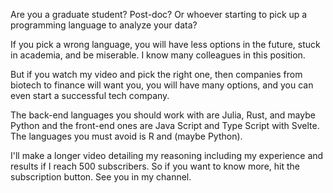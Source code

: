 Are you a graduate student? Post-doc? Or whoever starting to pick up a programming language to analyze your data?

If you pick a wrong language, you will have less options in the future, stuck in academia, and be miserable. I know many colleagues in this position.

But if you watch my video and pick the right one, then companies from biotech to finance will want you, you will have many options, and you can even start a successful tech company.

The back-end languages you should work with are Julia, Rust, and maybe Python and the front-end ones are Java Script and Type Script with Svelte. The languages you must avoid is R and (maybe Python).

I'll make a longer video detailing my reasoning including my experience and results if I reach 500 subscribers. So if you want to know more, hit the subscription button. See you in my channel.
